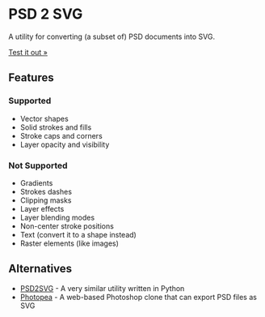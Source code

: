 # PSD 2 SVG

A utility for converting (a subset of) PSD documents into SVG.

[Test it out »](https://lezgomatt.github.io/psd-2-svg/)

## Features

### Supported
- Vector shapes
- Solid strokes and fills
- Stroke caps and corners
- Layer opacity and visibility

### Not Supported
- Gradients
- Strokes dashes
- Clipping masks
- Layer effects
- Layer blending modes
- Non-center stroke positions
- Text (convert it to a shape instead)
- Raster elements (like images)

## Alternatives

- [PSD2SVG](https://github.com/kyamagu/psd2svg) -
    A very similar utility written in Python
- [Photopea](https://www.photopea.com) -
    A web-based Photoshop clone that can export PSD files as SVG
